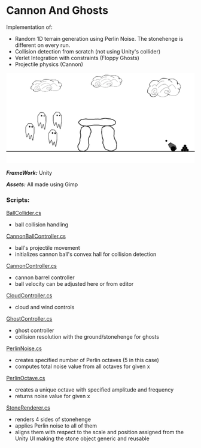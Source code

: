 # Cannon And Ghosts

Implementation of:
  - Random 1D terrain generation using Perlin Noise. The stonehenge is different on every run.
  - Collision detection from scratch (not using Unity's collider)
  - Verlet Integration with constraints (Floppy Ghosts)
  - Projectile physics (Cannon)

  <img src="sample.gif?raw=true"/>

***FrameWork:*** Unity

***Assets:*** All made using Gimp

### Scripts:

[BallCollider.cs](/Assets/Cannon/Scripts/BallCollider.cs)
  - ball collision handling

[CannonBallController.cs](/Assets/Cannon/Scripts/CannonBallController.cs)
  - ball's projectile movement
  - initializes cannon ball's convex hall for collision detection

[CannonController.cs](/Assets/Cannon/Scripts/CannonController.cs)
  - cannon barrel controller 
  - ball velocity can be adjusted here or from editor

[CloudController.cs](/Assets/Clouds/Scripts/CloudController.cs)
  - cloud and wind controls

[GhostController.cs](/Assets/Ghost/Scripts/GhostController.cs)
  - ghost controller
  - collision resolution with the ground/stonehenge for ghosts

[PerlinNoise.cs](/Assets/Stonehenge/Scripts/PerlinNoise.cs)
  - creates specified number of Perlin octaves (5 in this case)
  - computes total noise value from all octaves for given x

[PerlinOctave.cs](/Assets/Stonehenge/Scripts/PerlinOctave.cs)
  - creates a unique octave with specified amplitude and frequency
  - returns noise value for given x

[StoneRenderer.cs](/Assets/Stonehenge/Scripts/StoneRenderer.cs)
  - renders 4 sides of stonehenge
  - applies Perlin noise to all of them
  - aligns them with respect to the scale and position assigned from the Unity UI making the stone object generic and reusable
